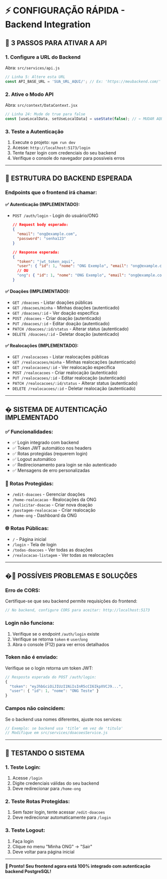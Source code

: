 # ⚡ CONFIGURAÇÃO RÁPIDA - Backend Integration

## 🎯 **3 PASSOS PARA ATIVAR A API**

### **1. Configure a URL do Backend** 
Abra: `src/services/api.js`
```javascript
// Linha 5: Altere esta URL
const API_BASE_URL = 'SUA_URL_AQUI/'; // Ex: 'https://meubackend.com/'
```

### **2. Ative o Modo API**
Abra: `src/context/DataContext.jsx`
```javascript
// Linha 24: Mude de true para false
const [useLocalData, setUseLocalData] = useState(false); // ← MUDAR AQUI
```

### **3. Teste a Autenticação**
1. Execute o projeto: `npm run dev`
2. Acesse: `http://localhost:5173/login`
3. Tente fazer login com credenciais do seu backend
4. Verifique o console do navegador para possíveis erros

---

## 🔧 **ESTRUTURA DO BACKEND ESPERADA**

### **Endpoints que o frontend irá chamar:**

#### **✅ Autenticação (IMPLEMENTADO):**
- `POST /auth/login` - Login do usuário/ONG
  ```json
  // Request body esperado:
  {
    "email": "ong@example.com",
    "password": "senha123"
  }
  
  // Response esperada:
  {
    "token": "jwt_token_aqui",
    "user": { "id": 1, "nome": "ONG Exemplo", "email": "ong@example.com" }
    // OU
    "ong": { "id": 1, "nome": "ONG Exemplo", "email": "ong@example.com" }
  }
  ```

#### **✅ Doações (IMPLEMENTADO):**
- `GET /doacoes` - Listar doações públicas
- `GET /doacoes/minha` - Minhas doações (autenticado)
- `GET /doacoes/:id` - Ver doação específica
- `POST /doacoes` - Criar doação (autenticado)
- `PUT /doacoes/:id` - Editar doação (autenticado)
- `PATCH /doacoes/:id/status` - Alterar status (autenticado)
- `DELETE /doacoes/:id` - Deletar doação (autenticado)

#### **✅ Realocações (IMPLEMENTADO):**
- `GET /realocacoes` - Listar realocações públicas
- `GET /realocacoes/minha` - Minhas realocações (autenticado)
- `GET /realocacoes/:id` - Ver realocação específica
- `POST /realocacoes` - Criar realocação (autenticado)
- `PUT /realocacoes/:id` - Editar realocação (autenticado)
- `PATCH /realocacoes/:id/status` - Alterar status (autenticado)
- `DELETE /realocacoes/:id` - Deletar realocação (autenticado)

---

## �️ **SISTEMA DE AUTENTICAÇÃO IMPLEMENTADO**

### **✅ Funcionalidades:**
- ✅ Login integrado com backend
- ✅ Token JWT automático nos headers
- ✅ Rotas protegidas (requerem login)
- ✅ Logout automático
- ✅ Redirecionamento para login se não autenticado
- ✅ Mensagens de erro personalizadas

### **🔐 Rotas Protegidas:**
- `/edit-doacoes` - Gerenciar doações
- `/home-realocacao` - Realocações da ONG
- `/solicitar-doacao` - Criar nova doação
- `/postagem-realocacao` - Criar realocação
- `/home-ong` - Dashboard da ONG

### **🌐 Rotas Públicas:**
- `/` - Página inicial
- `/login` - Tela de login
- `/todas-doacoes` - Ver todas as doações
- `/realocacao-listagem` - Ver todas as realocações

---

## �🚨 **POSSÍVEIS PROBLEMAS E SOLUÇÕES**

### **Erro de CORS:**
Certifique-se que seu backend permite requisições do frontend:
```javascript
// No backend, configure CORS para aceitar: http://localhost:5173
```

### **Login não funciona:**
1. Verifique se o endpoint `/auth/login` existe
2. Verifique se retorna `token` e `user`/`ong`
3. Abra o console (F12) para ver erros detalhados

### **Token não é enviado:**
Verifique se o login retorna um token JWT:
```javascript
// Resposta esperada do POST /auth/login:
{
  "token": "eyJhbGciOiJIUzI1NiIsInR5cCI6IkpXVCJ9...",
  "user": { "id": 1, "nome": "ONG Teste" }
}
```

### **Campos não coincidem:**
Se o backend usa nomes diferentes, ajuste nos services:
```javascript
// Exemplo: se backend usa 'title' em vez de 'titulo'
// Modifique em src/services/doacoesService.js
```

---

## 🧪 **TESTANDO O SISTEMA**

### **1. Teste Login:**
1. Acesse `/login`
2. Digite credenciais válidas do seu backend
3. Deve redirecionar para `/home-ong`

### **2. Teste Rotas Protegidas:**
1. Sem fazer login, tente acessar `/edit-doacoes`
2. Deve redirecionar automaticamente para `/login`

### **3. Teste Logout:**
1. Faça login
2. Clique no menu "Minha ONG" → "Sair"
3. Deve voltar para página inicial

---

**🎉 Pronto! Seu frontend agora está 100% integrado com autenticação backend PostgreSQL!**
